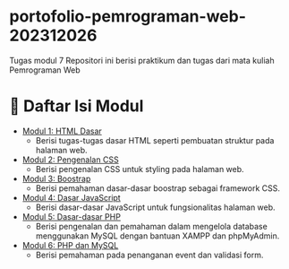 # portofolio-pemrograman-web-202312026
Tugas modul 7 Repositori ini berisi praktikum dan tugas dari mata kuliah Pemrograman Web

# 📁 Daftar Isi Modul

- [Modul 1: HTML Dasar](#praktikum-modul1)
    - Berisi tugas-tugas dasar HTML seperti pembuatan struktur pada halaman web.
- [Modul 2: Pengenalan CSS](#praktikum-modul2)
    - Berisi pengenalan CSS untuk styling pada halaman web.
- [Modul 3: Boostrap](#praktikum-modul3)
    - Berisi pemahaman dasar-dasar boostrap sebagai framework CSS.
- [Modul 4: Dasar JavaScript](#praktikum-modul4)
    - Berisi dasar-dasar JavaScript untuk fungsionalitas halaman web.
- [Modul 5: Dasar-dasar PHP](#praktikum-modul5)
    - Berisi pengenalan dan pemahaman dalam mengelola database menggunakan MySQL dengan bantuan XAMPP dan phpMyAdmin.
- [Modul 6: PHP dan MySQL](#praktikum-modul6)
    - Berisi pemahaman pada penanganan event dan validasi form.
